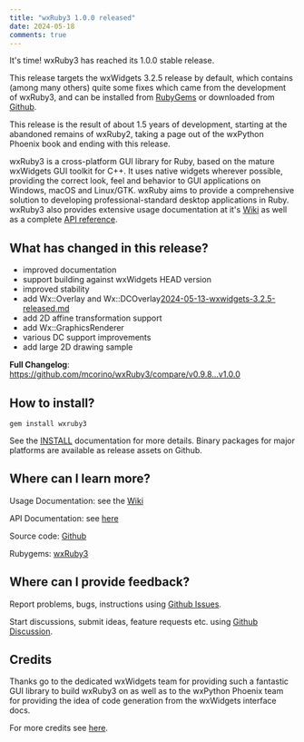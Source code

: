 ```yaml
---
title: "wxRuby3 1.0.0 released"
date: 2024-05-18
comments: true
---
```


It's time! wxRuby3 has reached its 1.0.0 stable release.

This release targets the wxWidgets 3.2.5 release by default, which contains (among many others) quite some fixes which 
came from the development of wxRuby3, and can be installed from [RubyGems](https://rubygems.org/gems/wxruby3) or 
downloaded from [Github](https://github.com/mcorino/wxRuby3/releases/download/v1.0.0/wxruby3-1.0.0.gem). 

This release is the result of about 1.5 years of development, starting at the abandoned remains of wxRuby2, taking a 
page out of the wxPython Phoenix book and ending with this release.

wxRuby3 is a cross-platform GUI library for Ruby, based on the mature wxWidgets GUI toolkit for C++. It uses native 
widgets wherever possible, providing the correct look, feel and behavior to GUI applications on Windows, macOS and 
Linux/GTK. wxRuby aims to provide a comprehensive solution to developing professional-standard desktop applications in 
Ruby.
wxRuby3 also provides extensive usage documentation at it's [Wiki](https://github.com/mcorino/wxRuby3/wiki) as well as 
a complete [API reference](https://mcorino.github.io/wxRuby3/index.html). 

## What has changed in this release?

* improved documentation
* support building against wxWidgets HEAD version
* improved stability
* add Wx::Overlay and Wx::DCOverlay[2024-05-13-wxwidgets-3.2.5-released.md](2024-05-13-wxwidgets-3.2.5-released.md)
* add 2D affine transformation support
* add Wx::GraphicsRenderer
* various DC support improvements
* add large 2D drawing sample

**Full Changelog**: https://github.com/mcorino/wxRuby3/compare/v0.9.8...v1.0.0

## How to install?

```
gem install wxruby3
```

See the [INSTALL](https://mcorino.github.io/wxRuby3/file.INSTALL.html) documentation for more details.
Binary packages for major platforms are available as release assets on Github.

## Where can I learn more?

Usage Documentation: see the [Wiki](https://github.com/mcorino/wxRuby3/wiki)

API Documentation: see [here](https://mcorino.github.io/wxRuby3/index.html)

Source code: [Github](https://github.com/mcorino/wxruby3)

Rubygems: [wxRuby3](https://rubygems.org/gems/wxruby3)

## Where can I provide feedback?

Report problems, bugs, instructions using [Github Issues](https://github.com/mcorino/wxRuby3/issues).

Start discussions, submit ideas, feature requests etc. using [Github Discussion](https://github.com/mcorino/wxRuby3/discussions).

## Credits

Thanks go to the dedicated wxWidgets team for providing such a fantastic GUI library to build wxRuby3 on as well
as to the wxPython Phoenix team for providing the idea of code generation from the wxWidgets interface docs.

For more credits see [here](https://mcorino.github.io/wxRuby3/file.CREDITS.html).
